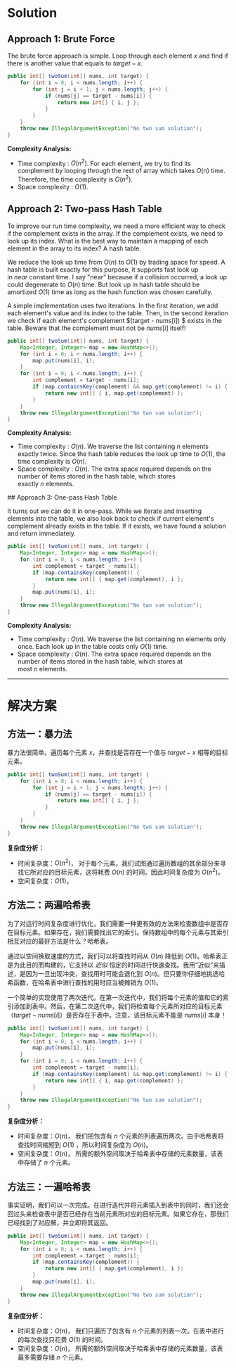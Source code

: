 # Solution

## Approach 1: Brute Force

The brute force approach is simple. Loop through each element $x$ and find if there is another value that equals to $target - x$.

```java
public int[] twoSum(int[] nums, int target) {
    for (int i = 0; i < nums.length; i++) {
        for (int j = i + 1; j < nums.length; j++) {
            if (nums[j] == target - nums[i]) {
                return new int[] { i, j };
            }
        }
    }
    throw new IllegalArgumentException("No two sum solution");
}
```

**Complexity Analysis:**

* Time complexity : $O(n^2)$. For each element, we try to find its complement by looping through the rest of array which takes $O(n)$ time. Therefore, the time complexity is $O(n^2)$.
* Space complexity : $O(1)$.

## Approach 2: Two-pass Hash Table

To improve our run time complexity, we need a more efficient way to check if the complement exists in the array. If the complement exists, we need to look up its index. What is the best way to maintain a mapping of each element in the array to its index? A hash table.

We reduce the look up time from $O(n)$ to $O(1)$ by trading space for speed. A hash table is built exactly for this purpose, it supports fast look up in *near* constant time. I say "near" because if a collision occurred, a look up could degenerate to $O(n)$ time. But look up in hash table should be amortized $O(1)$ time as long as the hash function was chosen carefully.

A simple implementation uses two iterations. In the first iteration, we add each element's value and its index to the table. Then, in the second iteration we check if each element's complement $(target - nums[i]) $ exists in the table. Beware that the complement must not be $nums[i]$ itself!

```java
public int[] twoSum(int[] nums, int target) {
    Map<Integer, Integer> map = new HashMap<>();
    for (int i = 0; i < nums.length; i++) {
        map.put(nums[i], i);
    }
    for (int i = 0; i < nums.length; i++) {
        int complement = target - nums[i];
        if (map.containsKey(complement) && map.get(complement) != i) {
            return new int[] { i, map.get(complement) };
        }
    }
    throw new IllegalArgumentException("No two sum solution");
}
```

**Complexity Analysis:**

* Time complexity : $O(n)$. We traverse the list containing $n$ elements exactly twice. Since the hash table reduces the look up time to $O(1)$, the time complexity is $O(n)$.
* Space complexity : $O(n)$. The extra space required depends on the number of items stored in the hash table, which stores exactly $n$ elements.

## Approach 3: One-pass Hash Table

It turns out we can do it in one-pass. While we iterate and inserting elements into the table, we also look back to check if current element's complement already exists in the table. If it exists, we have found a solution and return immediately.

```java
public int[] twoSum(int[] nums, int target) {
    Map<Integer, Integer> map = new HashMap<>();
    for (int i = 0; i < nums.length; i++) {
        int complement = target - nums[i];
        if (map.containsKey(complement)) {
            return new int[] { map.get(complement), i };
        }
        map.put(nums[i], i);
    }
    throw new IllegalArgumentException("No two sum solution");
}
```

**Complexity Analysis:**

* Time complexity : $O(n)$. We traverse the list containing nn elements only once. Each look up in the table costs only $O(1)$ time.
* Space complexity : $O(n)$. The extra space required depends on the number of items stored in the hash table, which stores at most $n$ elements.

***

# 解决方案

## 方法一：暴力法

暴力法很简单。遍历每个元素 $x$，并查找是否存在一个值与 $target - x$ 相等的目标元素。

```java
public int[] twoSum(int[] nums, int target) {
    for (int i = 0; i < nums.length; i++) {
        for (int j = i + 1; j < nums.length; j++) {
            if (nums[j] == target - nums[i]) {
                return new int[] { i, j };
            }
        }
    }
    throw new IllegalArgumentException("No two sum solution");
}
```

**复杂度分析：**

* 时间复杂度：$O(n^2)$， 对于每个元素，我们试图通过遍历数组的其余部分来寻找它所对应的目标元素，这将耗费 $O(n)$ 的时间。因此时间复杂度为 $O(n^2)$。
* 空间复杂度：$O(1)$。

## 方法二：两遍哈希表

为了对运行时间复杂度进行优化，我们需要一种更有效的方法来检查数组中是否存在目标元素。如果存在，我们需要找出它的索引。保持数组中的每个元素与其索引相互对应的最好方法是什么？哈希表。

通过以空间换取速度的方式，我们可以将查找时间从 $O(n)$ 降低到 $O(1)$。哈希表正是为此目的而构建的，它支持以 *近似* 恒定的时间进行快速查找。我用“近似”来描述，是因为一旦出现冲突，查找用时可能会退化到 $O(n)$。但只要你仔细地挑选哈希函数，在哈希表中进行查找的用时应当被摊销为 $O(1)$。

一个简单的实现使用了两次迭代。在第一次迭代中，我们将每个元素的值和它的索引添加到表中。然后，在第二次迭代中，我们将检查每个元素所对应的目标元素（$target - nums[i]$）是否存在于表中。注意，该目标元素不能是 $nums[i]$ 本身！ 

```java
public int[] twoSum(int[] nums, int target) {
    Map<Integer, Integer> map = new HashMap<>();
    for (int i = 0; i < nums.length; i++) {
        map.put(nums[i], i);
    }
    for (int i = 0; i < nums.length; i++) {
        int complement = target - nums[i];
        if (map.containsKey(complement) && map.get(complement) != i) {
            return new int[] { i, map.get(complement) };
        }
    }
    throw new IllegalArgumentException("No two sum solution");
}
```

**复杂度分析：**

- 时间复杂度：$O(n)$， 我们把包含有 $n$ 个元素的列表遍历两次。由于哈希表将查找时间缩短到 $O(1)$ ，所以时间复杂度为 $O(n)$。
- 空间复杂度：$O(n)$， 所需的额外空间取决于哈希表中存储的元素数量，该表中存储了 $n$ 个元素。

## 方法三：一遍哈希表

事实证明，我们可以一次完成。在进行迭代并将元素插入到表中的同时，我们还会回过头来检查表中是否已经存在当前元素所对应的目标元素。如果它存在，那我们已经找到了对应解，并立即将其返回。

```java
public int[] twoSum(int[] nums, int target) {
    Map<Integer, Integer> map = new HashMap<>();
    for (int i = 0; i < nums.length; i++) {
        int complement = target - nums[i];
        if (map.containsKey(complement)) {
            return new int[] { map.get(complement), i };
        }
        map.put(nums[i], i);
    }
    throw new IllegalArgumentException("No two sum solution");
}
```

**复杂度分析：**

- 时间复杂度：$O(n)$， 我们只遍历了包含有 $n$ 个元素的列表一次。在表中进行的每次查找只花费 $O(1)$ 的时间。
- 空间复杂度：$O(n)$， 所需的额外空间取决于哈希表中存储的元素数量，该表最多需要存储 $n$ 个元素。